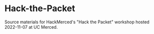 # Hack-the-Packet
Source materials for HackMerced's "Hack the Packet" workshop hosted 2022-11-07 at UC Merced.
